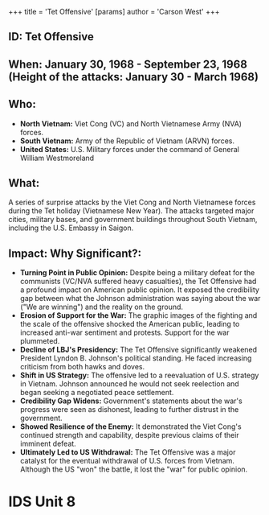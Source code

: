 +++
 title = 'Tet Offensive'
[params]
	author = 'Carson West'
+++
## ID: Tet Offensive 
## When: January 30, 1968 - September 23, 1968 (Height of the attacks: January 30 - March 1968)

## Who:
* **North Vietnam:** Viet Cong (VC) and North Vietnamese Army (NVA) forces.
* **South Vietnam:** Army of the Republic of Vietnam (ARVN) forces.
* **United States:** U.S. Military forces under the command of General William Westmoreland

## What:
A series of surprise attacks by the Viet Cong and North Vietnamese forces during the Tet holiday (Vietnamese New Year). The attacks targeted major cities, military bases, and government buildings throughout South Vietnam, including the U.S. Embassy in Saigon.

## Impact: Why Significant?:
* **Turning Point in Public Opinion:** Despite being a military defeat for the communists (VC/NVA suffered heavy casualties), the Tet Offensive had a profound impact on American public opinion. It exposed the credibility gap between what the Johnson administration was saying about the war ("We are winning") and the reality on the ground.
* **Erosion of Support for the War:** The graphic images of the fighting and the scale of the offensive shocked the American public, leading to increased anti-war sentiment and protests. Support for the war plummeted.
* **Decline of LBJ's Presidency:** The Tet Offensive significantly weakened President Lyndon B. Johnson's political standing. He faced increasing criticism from both hawks and doves.
* **Shift in US Strategy:** The offensive led to a reevaluation of U.S. strategy in Vietnam. Johnson announced he would not seek reelection and began seeking a negotiated peace settlement.
* **Credibility Gap Widens:** Government's statements about the war's progress were seen as dishonest, leading to further distrust in the government.
* **Showed Resilience of the Enemy:** It demonstrated the Viet Cong's continued strength and capability, despite previous claims of their imminent defeat.
* **Ultimately Led to US Withdrawal:** The Tet Offensive was a major catalyst for the eventual withdrawal of U.S. forces from Vietnam. Although the US "won" the battle, it lost the "war" for public opinion.

# IDS Unit 8
